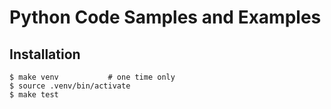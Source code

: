 # Python Code Samples and Examples

## Installation

    $ make venv           # one time only
    $ source .venv/bin/activate
    $ make test
